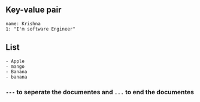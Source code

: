 ## Key-value pair

```
name: Krishna
1: "I'm software Engineer"
```
## List

```
- Apple
- mango
- Banana
- banana
```
### `---` to seperate the documentes and `...` to end the documentes
